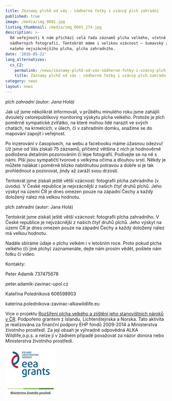 ```yaml
---
title: Záznamy plchů od vás - nádherné fotky i vzácný plch zahradní
published: true
image: /media/img_0601.jpg
listing_thumbnail: /media/img_0601_274.jpg
description: >-
  Od veřejnosti k nám přichází celá řada záznamů plcha velkého, včetně
  nádherných fotografií. Tentokrát máme i velikou vzácnost – šumavský záznam
  našeho nejvzácnějšího plcha, plcha zahradního. 
date: '2016-05-22'
lang_alternatives:
  cs_CZ:
    permalink: /news/záznamy-plchů-od-vás-nádherné-fotky-i-vzácný-plch-zahradní
    title: Záznamy plchů od vás - nádherné fotky i vzácný plch zahradní
category: news
layout: news
---
```

_plch zahradní (autor: Jana Holá)_

Jak už jsme několikrát informovali, v průběhu minulého roku jsme zahájili dvouletý celorepublikový monitoring výskytu plcha velkého. Protože je plch poměrně sympatické zvířátko, na které mohou lidé narazit ve svých chatách, na krmelcích, v úlech, či v zahradním domku, snažíme se do mapování zapojit i veřejnost. 

Po inzerování v časopisech, na webu a facebooku máme úžasnou odezvu! Už jsme od Vás získali 75 záznamů, přičemž většina z nich je hodnověrně podložena detailním pozorováním či lépe fotografií. Podívejte se na ně s námi. Plši jsou sympatičtí tvorové s velkýma očima a dlouhou srstí. Někdy je můžete nalákat i poměrně blízko nabídnutou potravou a dobře si je tak prohlédnout a pozorovat, jindy až zaráží svou drzostí. 

Tentokrát jsme získali ještě větší vzácnost: fotografii plcha zahradního (v úvodu). V České republice je nejvzácnější z našich čtyř druhů plchů. Jeho výskyt na území ČR je dnes omezen pouze na západní Čechy a každý doložený nález má velkou hodnotu.

plch zahradní (autor: Jana Holá)

Tentokrát jsme získali ještě větší vzácnost: fotografii plcha zahradního. V České republice je nejvzácnější z našich čtyř druhů plchů. Jeho výskyt na území ČR je dnes omezen pouze na západní Čechy a každý doložený nález má velkou hodnotu.

Nadále sbíráme údaje o plchu velkém i v letošním roce. Proto pokud plcha velkého (či jiné plchy) zaznamenáte, dejte nám prosím vědět, pošlete nám fotku či video. 

Kontakty:

Peter Adamík 737475678 

peter.adamik-zavinac-upol.cz

Kateřina Poledníková 606598903 

katerina.polednikova-zavinac-alkawildlife.eu

Více o projektu [Rozšíření plcha velkého a zjištění jeho stanovištních nároků v ČR](/projects/rozšíření-plcha-velkého-v-čr).
 Podpořeno grantem z Islandu, Lichtenštejnska a Norska.
 Tato aktivita je realizována za finanční podpory EHP fondů 2009-2014 a Ministerstva životního prostředí. Za její obsah je výhradně odpovědná ALKA Wildlife,o.p.s. a nelze ji v žádném případě považovat za názor donora nebo Ministerstva životního prostředí.

![](/media/loga_mgs_stojato_mm.jpg)
